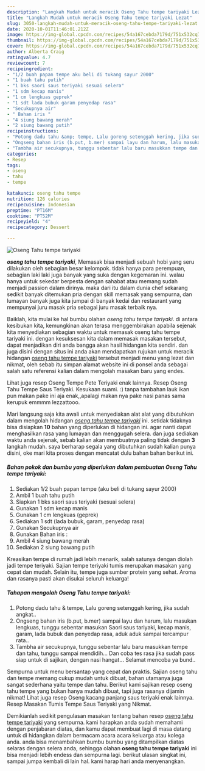 ```yaml
---
description: "Langkah Mudah untuk meracik Oseng Tahu tempe tariyaki Lezat"
title: "Langkah Mudah untuk meracik Oseng Tahu tempe tariyaki Lezat"
slug: 3050-langkah-mudah-untuk-meracik-oseng-tahu-tempe-tariyaki-lezat
date: 2020-10-01T11:46:01.212Z
image: https://img-global.cpcdn.com/recipes/54a167cebda7179d/751x532cq70/oseng-tahu-tempe-tariyaki-foto-resep-utama.jpg
thumbnail: https://img-global.cpcdn.com/recipes/54a167cebda7179d/751x532cq70/oseng-tahu-tempe-tariyaki-foto-resep-utama.jpg
cover: https://img-global.cpcdn.com/recipes/54a167cebda7179d/751x532cq70/oseng-tahu-tempe-tariyaki-foto-resep-utama.jpg
author: Alberta Craig
ratingvalue: 4.7
reviewcount: 7
recipeingredient:
- "1/2 buah papan tempe aku beli di tukang sayur 2000"
- "1 buah tahu putih"
- "1 bks saori saus teriyaki sesuai selera"
- "1 sdm kecap manis"
- "1 cm lengkuas geprek"
- "1 sdt lada bubuk garam penyedap rasa"
- "Secukupnya air"
- " Bahan iris "
- "4 siung bawang merah"
- "2 siung bawang putih"
recipeinstructions:
- "Potong dadu tahu &amp; tempe, Lalu goreng setenggah kering, jika sudah angkat.."
- "Ongseng bahan iris (b.put, b.mer) sampai layu dan harum, lalu masukan lengkuas, tunggu sebentar masukan Saori saus tariyaki, kecap manis, garam, lada bubuk dan penyedap rasa, aduk aduk sampai tercampur rata.."
- "Tambha air secukupnya, tunggu sebentar lalu baru masukkan tempe dan tahu, tunggu sampai mendidih... Dan coba tes rasa jika sudah pass siap untuk di sajikan, dengan nasi hangat... Selamat mencoba ya bund.."
categories:
- Resep
tags:
- oseng
- tahu
- tempe

katakunci: oseng tahu tempe 
nutrition: 126 calories
recipecuisine: Indonesian
preptime: "PT16M"
cooktime: "PT52M"
recipeyield: "4"
recipecategory: Dessert

---
```



![Oseng Tahu tempe tariyaki](https://img-global.cpcdn.com/recipes/54a167cebda7179d/751x532cq70/oseng-tahu-tempe-tariyaki-foto-resep-utama.jpg)

<b><i>oseng tahu tempe tariyaki</i></b>, Memasak bisa menjadi sebuah hobi yang seru dilakukan oleh sebagian besar kelompok. tidak hanya para perempuan, sebagian laki laki juga banyak yang suka dengan kegemaran ini. walau hanya untuk sekedar berpesta dengan sahabat atau memang sudah menjadi passion dalam dirinya. maka dari itu dalam dunia chef sekarang sedikit banyak ditemukan pria dengan skill memasak yang sempurna, dan lumayan banyak juga kita jumpai di banyak kedai dan restaurant yang mempunyai juru masak pria sebagai juru masak terbaik nya.

Baiklah, kita mulai ke hal bumbu olahan <i>oseng tahu tempe tariyaki</i>. di antara kesibukan kita, kemungkinan akan terasa menggembirakan apabila sejenak kita menyediakan sebagian waktu untuk memasak oseng tahu tempe tariyaki ini. dengan kesuksesan kita dalam memasak masakan tersebut, dapat menjadikan diri anda bangga akan hasil hidangan kita sendiri. dan juga disini dengan situs ini anda akan mendapatkan rujukan untuk meracik hidangan <u>oseng tahu tempe tariyaki</u> tersebut menjadi menu yang lezat dan nikmat, oleh sebab itu simpan alamat website ini di ponsel anda sebagai salah satu referensi kalian dalam mengolah masakan baru yang endes.

Lihat juga resep Oseng Tempe Pete Teriyaki enak lainnya. Resep Oseng Tahu Tempe Saus Teriyaki. Kesukaan suami. :) tanpa tambahan lauk ikan pun makan pake ini aja enak,,apalagi makan nya pake nasi panas sama kerupuk emmmm lezzattooo.


Mari langsung saja kita awali untuk menyediakan alat alat yang dibutuhkan dalam mengolah hidangan <u><i>oseng tahu tempe tariyaki</i></u> ini. setidak tidaknya bisa disiapkan <b>10</b> bahan yang diperlukan di hidangan ini. agar nanti dapat menghasilkan rasa yang lumayan dan menggugah selera. dan juga sediakan waktu anda sejenak, sebab kalian akan membuatnya paling tidak dengan <b>3</b> langkah mudah. saya berharap segala yang dibutuhkan sudah kalian punya disini, oke mari kita proses dengan mencatat dulu bahan bahan berikut ini.

<!--inarticleads1-->

##### Bahan pokok dan bumbu yang diperlukan dalam pembuatan Oseng Tahu tempe tariyaki:

1. Sediakan 1/2 buah papan tempe (aku beli di tukang sayur 2000)
1. Ambil 1 buah tahu putih
1. Siapkan 1 bks saori saus teriyaki (sesuai selera)
1. Gunakan 1 sdm kecap manis
1. Gunakan 1 cm lengkuas (geprek)
1. Sediakan 1 sdt (lada bubuk, garam, penyedap rasa)
1. Gunakan Secukupnya air
1. Gunakan  Bahan iris :
1. Ambil 4 siung bawang merah
1. Sediakan 2 siung bawang putih


Kreasikan tempe di rumah jadi lebih menarik, salah satunya dengan diolah jadi tempe teriyaki. Sajian tempe teriyaki tumis merupakan masakan yang cepat dan mudah. Selain itu, tempe juga sumber protein yang sehat. Aroma dan rasanya pasti akan disukai seluruh keluarga! 

<!--inarticleads2-->

##### Tahapan mengolah Oseng Tahu tempe tariyaki:

1. Potong dadu tahu &amp; tempe, Lalu goreng setenggah kering, jika sudah angkat..
1. Ongseng bahan iris (b.put, b.mer) sampai layu dan harum, lalu masukan lengkuas, tunggu sebentar masukan Saori saus tariyaki, kecap manis, garam, lada bubuk dan penyedap rasa, aduk aduk sampai tercampur rata..
1. Tambha air secukupnya, tunggu sebentar lalu baru masukkan tempe dan tahu, tunggu sampai mendidih... Dan coba tes rasa jika sudah pass siap untuk di sajikan, dengan nasi hangat... Selamat mencoba ya bund..


Sempurna untuk menu bersantap yang cepat dan praktis. Sajian oseng tahu dan tempe memang cukup mudah untuk dibuat, bahan utamanya juga sangat sederhana yaitu tempe dan tahu. Berikut kami sajikan resep oseng tahu tempe yang bukan hanya mudah dibuat, tapi juga rasanya dijamin nikmat! Lihat juga resep Oseng kacang panjang saus teriyaki enak lainnya. Resep Masakan Tumis Tempe Saus Teriyaki yang Nikmat. 

Demikianlah sedikit pengulasan masakan tentang bahan resep <u>oseng tahu tempe tariyaki</u> yang sempurna. kami harapkan anda sudah memahami dengan penjabaran diatas, dan kamu dapat membuat lagi di masa datang untuk di hidangkan dalam bermacam acara acara keluarga atau kolega anda. anda bisa menambahkan bumbu bumbu yang ditampilkan diatas selaras dengan selera anda, sehingga olahan <b>oseng tahu tempe tariyaki</b> ini bisa menjadi lebih endess dan sempurna lagi. berikut ulasan singkat ini, sampai jumpa kembali di lain hal. kami harap hari anda menyenangkan.
